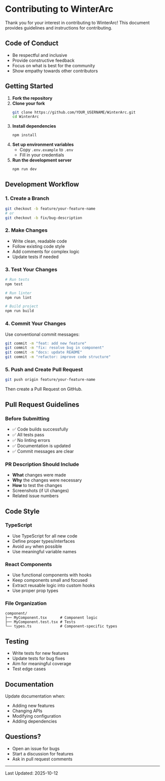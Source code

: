 # Contributing to WinterArc

Thank you for your interest in contributing to WinterArc! This document provides guidelines and instructions for contributing.

## Code of Conduct

- Be respectful and inclusive
- Provide constructive feedback
- Focus on what is best for the community
- Show empathy towards other contributors

## Getting Started

1. **Fork the repository**
2. **Clone your fork**
   ```bash
   git clone https://github.com/YOUR_USERNAME/WinterArc.git
   cd WinterArc
   ```
3. **Install dependencies**
   ```bash
   npm install
   ```
4. **Set up environment variables**
   - Copy `.env.example` to `.env`
   - Fill in your credentials
5. **Run the development server**
   ```bash
   npm run dev
   ```

## Development Workflow

### 1. Create a Branch

```bash
git checkout -b feature/your-feature-name
# or
git checkout -b fix/bug-description
```

### 2. Make Changes

- Write clean, readable code
- Follow existing code style
- Add comments for complex logic
- Update tests if needed

### 3. Test Your Changes

```bash
# Run tests
npm test

# Run linter
npm run lint

# Build project
npm run build
```

### 4. Commit Your Changes

Use conventional commit messages:

```bash
git commit -m "feat: add new feature"
git commit -m "fix: resolve bug in component"
git commit -m "docs: update README"
git commit -m "refactor: improve code structure"
```

### 5. Push and Create Pull Request

```bash
git push origin feature/your-feature-name
```

Then create a Pull Request on GitHub.

## Pull Request Guidelines

### Before Submitting

- ✅ Code builds successfully
- ✅ All tests pass
- ✅ No linting errors
- ✅ Documentation is updated
- ✅ Commit messages are clear

### PR Description Should Include

- **What** changes were made
- **Why** the changes were necessary
- **How** to test the changes
- Screenshots (if UI changes)
- Related issue numbers

## Code Style

### TypeScript

- Use TypeScript for all new code
- Define proper types/interfaces
- Avoid `any` when possible
- Use meaningful variable names

### React Components

- Use functional components with hooks
- Keep components small and focused
- Extract reusable logic into custom hooks
- Use proper prop types

### File Organization

```
component/
├── MyComponent.tsx      # Component logic
├── MyComponent.test.tsx # Tests
└── types.ts             # Component-specific types
```

## Testing

- Write tests for new features
- Update tests for bug fixes
- Aim for meaningful coverage
- Test edge cases

## Documentation

Update documentation when:
- Adding new features
- Changing APIs
- Modifying configuration
- Adding dependencies

## Questions?

- Open an issue for bugs
- Start a discussion for features
- Ask in pull request comments

---

Last Updated: 2025-10-12
